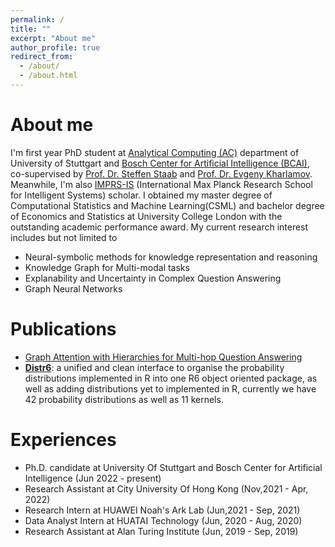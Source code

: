 ```yaml
---
permalink: /
title: ""
excerpt: "About me"
author_profile: true
redirect_from: 
  - /about/
  - /about.html
---
```


# About me
I'm first year PhD student at [Analytical Computing (AC)](https://www.ipvs.uni-stuttgart.de/departments/ac/) department of University of Stuttgart and [Bosch Center for Artificial Intelligence (BCAI)](https://www.bosch-ai.com), co-supervised by [Prof. Dr. Steffen Staab](https://scholar.google.com/citations?user=QvpcUn8AAAAJ&hl=en) and [Prof. Dr. Evgeny Kharlamov](https://scholar.google.com/citations?user=-slpMF8AAAAJ&hl=en). Meanwhile, I'm also [IMPRS-IS](https://imprs.is.mpg.de) (International Max Planck Research School for Intelligent Systems) scholar. I obtained my master degree of Computational Statistics and Machine Learning(CSML) and bachelor degree of Economics and Statistics at University College London with the outstanding academic performance award. My current research interest includes but not limited to 
- Neural-symbolic methods for knowledge representation and reasoning
- Knowledge Graph for Multi-modal tasks
- Explanability and Uncertainty in Complex Question Answering
- Graph Neural Networks

<!-- ## News -->
# Publications
- [Graph Attention with Hierarchies for Multi-hop Question Answering](https://arxiv.org/abs/2301.11792)
- **[Distr6](https://cran.r-project.org/web/packages/distr6/index.html)**: a unified and clean interface to organise the probability distributions implemented in R into one R6 object oriented package, as well as adding distributions yet to implemented in R, currently we have 42 probability distributions as well as 11 kernels.

# Experiences
- Ph.D. candidate at University Of Stuttgart and Bosch Center for Artificial Intelligence (Jun 2022 - present)
- Research Assistant at City University Of Hong Kong (Nov,2021 - Apr, 2022)
- Research Intern at HUAWEI Noah's Ark Lab (Jun,2021 - Sep, 2021)
- Data Analyst Intern at HUATAI Technology (Jun, 2020 - Aug, 2020)
- Research Assistant at Alan Turing Institute (Jun, 2019 - Sep, 2019)
